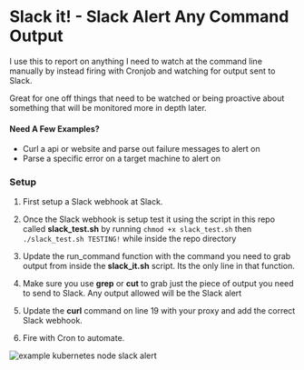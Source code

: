 # Slack it! - Slack Alert Any Command Output 

I use this to report on anything I need to watch at the command line manually by instead firing with Cronjob and watching for output sent to Slack. 

Great for one off things that need to be watched or being proactive about something that will be monitored more in depth later.

#### Need A Few Examples? 

* Curl a api or website and parse out failure messages to alert on 
* Parse a specific error on a target machine to alert on

### Setup 
1. First setup a Slack webhook at Slack. 

2. Once the Slack webhook is setup test it using the script in this repo called **slack_test.sh** by running ```chmod +x slack_test.sh``` then ``` ./slack_test.sh TESTING!``` while inside the repo directory

3. Update the run_command function with the command you need to grab output from inside the **slack_it.sh** script. Its the only line in that function.

4. Make sure you use **grep** or **cut** to grab just the piece of output you need to send to Slack. Any output allowed will be the Slack alert

5. Update the **curl** command on line 19 with your proxy and add the correct Slack webhook. 

6. Fire with Cron to automate. 

![example kubernetes node slack alert](https://github.com/ispeakcomputer/slack_it/blob/master/readme_photo/photo.png?raw=true)


